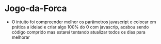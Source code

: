 # Jogo-da-Forca
- O intuito foi compreender melhor os parâmetros javascript e colocar em prática a ideiad e criar algo 100% do 0 com javascrip, acabou sendo código comprido mas estarei tentando atualizar todos os dias para melhorar
